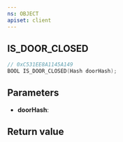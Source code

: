 ```yaml
---
ns: OBJECT
apiset: client
---
```

## IS_DOOR_CLOSED

```c
// 0xC531EE8A1145A149
BOOL IS_DOOR_CLOSED(Hash doorHash);
```


## Parameters
* **doorHash**:

## Return value